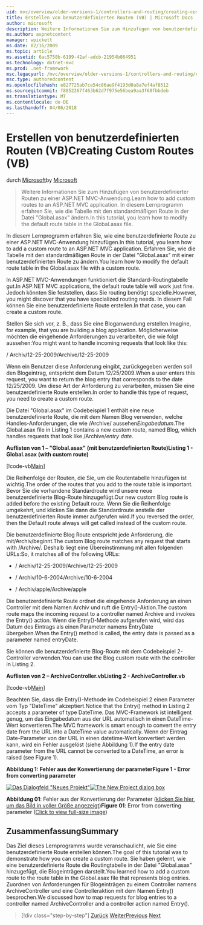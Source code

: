 ```yaml
---
uid: mvc/overview/older-versions-1/controllers-and-routing/creating-custom-routes-vb
title: Erstellen von benutzerdefinierten Routen (VB) | Microsoft Docs
author: microsoft
description: Weitere Informationen Sie zum Hinzufügen von benutzerdefinierter Routen zu einer ASP.NET MVC-Anwendung. In diesem Lernprogramm erfahren Sie, wie die Tabelle mit den standardmäßigen Route in der Datei "Global.asax" ändern.
ms.author: aspnetcontent
manager: wpickett
ms.date: 02/16/2009
ms.topic: article
ms.assetid: 6ac5758b-6199-42af-adcb-21954b864951
ms.technology: dotnet-mvc
ms.prod: .net-framework
msc.legacyurl: /mvc/overview/older-versions-1/controllers-and-routing/creating-custom-routes-vb
msc.type: authoredcontent
ms.openlocfilehash: e827725ab7ce54c86ae9f4193d0a8a7ef4af8512
ms.sourcegitcommit: f8852267f463b62d7f975e56bea9aa3f68fbbdeb
ms.translationtype: MT
ms.contentlocale: de-DE
ms.lasthandoff: 04/06/2018
---
```

<a name="creating-custom-routes-vb"></a><span data-ttu-id="45f2c-104">Erstellen von benutzerdefinierten Routen (VB)</span><span class="sxs-lookup"><span data-stu-id="45f2c-104">Creating Custom Routes (VB)</span></span>
====================
<span data-ttu-id="45f2c-105">durch [Microsoft](https://github.com/microsoft)</span><span class="sxs-lookup"><span data-stu-id="45f2c-105">by [Microsoft](https://github.com/microsoft)</span></span>

> <span data-ttu-id="45f2c-106">Weitere Informationen Sie zum Hinzufügen von benutzerdefinierter Routen zu einer ASP.NET MVC-Anwendung.</span><span class="sxs-lookup"><span data-stu-id="45f2c-106">Learn how to add custom routes to an ASP.NET MVC application.</span></span> <span data-ttu-id="45f2c-107">In diesem Lernprogramm erfahren Sie, wie die Tabelle mit den standardmäßigen Route in der Datei "Global.asax" ändern.</span><span class="sxs-lookup"><span data-stu-id="45f2c-107">In this tutorial, you learn how to modify the default route table in the Global.asax file.</span></span>


<span data-ttu-id="45f2c-108">In diesem Lernprogramm erfahren Sie, wie eine benutzerdefinierte Route zu einer ASP.NET MVC-Anwendung hinzufügen.</span><span class="sxs-lookup"><span data-stu-id="45f2c-108">In this tutorial, you learn how to add a custom route to an ASP.NET MVC application.</span></span> <span data-ttu-id="45f2c-109">Erfahren Sie, wie die Tabelle mit den standardmäßigen Route in der Datei "Global.asax" mit einer benutzerdefinierten Route zu ändern.</span><span class="sxs-lookup"><span data-stu-id="45f2c-109">You learn how to modify the default route table in the Global.asax file with a custom route.</span></span>

<span data-ttu-id="45f2c-110">In ASP.NET MVC-Anwendungen funktioniert die Standard-Routingtabelle gut.</span><span class="sxs-lookup"><span data-stu-id="45f2c-110">In ASP.NET MVC applications, the default route table will work just fine.</span></span> <span data-ttu-id="45f2c-111">Jedoch könnten Sie feststellen, dass Sie routing benötigt spezielle.</span><span class="sxs-lookup"><span data-stu-id="45f2c-111">However, you might discover that you have specialized routing needs.</span></span> <span data-ttu-id="45f2c-112">In diesem Fall können Sie eine benutzerdefinierte Route erstellen.</span><span class="sxs-lookup"><span data-stu-id="45f2c-112">In that case, you can create a custom route.</span></span>

<span data-ttu-id="45f2c-113">Stellen Sie sich vor, z. B., dass Sie eine Bloganwendung erstellen.</span><span class="sxs-lookup"><span data-stu-id="45f2c-113">Imagine, for example, that you are building a blog application.</span></span> <span data-ttu-id="45f2c-114">Möglicherweise möchten die eingehende Anforderungen zu verarbeiten, die wie folgt aussehen:</span><span class="sxs-lookup"><span data-stu-id="45f2c-114">You might want to handle incoming requests that look like this:</span></span>

<span data-ttu-id="45f2c-115">/ Archiv/12-25-2009</span><span class="sxs-lookup"><span data-stu-id="45f2c-115">/Archive/12-25-2009</span></span>

<span data-ttu-id="45f2c-116">Wenn ein Benutzer diese Anforderung eingibt, zurückgegeben werden soll den Blogeintrag, entspricht dem Datum 12/25/2009.</span><span class="sxs-lookup"><span data-stu-id="45f2c-116">When a user enters this request, you want to return the blog entry that corresponds to the date 12/25/2009.</span></span> <span data-ttu-id="45f2c-117">Um diese Art der Anforderung zu verarbeiten, müssen Sie eine benutzerdefinierte Route erstellen.</span><span class="sxs-lookup"><span data-stu-id="45f2c-117">In order to handle this type of request, you need to create a custom route.</span></span>

<span data-ttu-id="45f2c-118">Die Datei "Global.asax" im Codebeispiel 1 enthält eine neue benutzerdefinierte Route, die mit dem Namen Blog verwenden, welche Handles-Anforderungen, die wie /Archive/ aussehen*Eingabedatum*.</span><span class="sxs-lookup"><span data-stu-id="45f2c-118">The Global.asax file in Listing 1 contains a new custom route, named Blog, which handles requests that look like /Archive/*entry date*.</span></span>

<span data-ttu-id="45f2c-119">**Auflisten von 1 – "Global.asax" (mit benutzerdefinierten Route)**</span><span class="sxs-lookup"><span data-stu-id="45f2c-119">**Listing 1 - Global.asax (with custom route)**</span></span>

[!code-vb[Main](creating-custom-routes-vb/samples/sample1.vb)]

<span data-ttu-id="45f2c-120">Die Reihenfolge der Routen, die Sie, um die Routentabelle hinzufügen ist wichtig.</span><span class="sxs-lookup"><span data-stu-id="45f2c-120">The order of the routes that you add to the route table is important.</span></span> <span data-ttu-id="45f2c-121">Bevor Sie die vorhandene Standardroute wird unsere neue benutzerdefinierte Blog-Route hinzugefügt.</span><span class="sxs-lookup"><span data-stu-id="45f2c-121">Our new custom Blog route is added before the existing Default route.</span></span> <span data-ttu-id="45f2c-122">Wenn Sie die Reihenfolge umgekehrt, und klicken Sie dann die Standardroute anstelle der benutzerdefinierten Route immer aufgerufen wird.</span><span class="sxs-lookup"><span data-stu-id="45f2c-122">If you reversed the order, then the Default route always will get called instead of the custom route.</span></span>

<span data-ttu-id="45f2c-123">Die benutzerdefinierte Blog Route entspricht jede Anforderung, die mit/Archiv/beginnt.</span><span class="sxs-lookup"><span data-stu-id="45f2c-123">The custom Blog route matches any request that starts with /Archive/.</span></span> <span data-ttu-id="45f2c-124">Deshalb liegt eine Übereinstimmung mit allen folgenden URLs:</span><span class="sxs-lookup"><span data-stu-id="45f2c-124">So, it matches all of the following URLs:</span></span>

- <span data-ttu-id="45f2c-125">/ Archiv/12-25-2009</span><span class="sxs-lookup"><span data-stu-id="45f2c-125">/Archive/12-25-2009</span></span>

- <span data-ttu-id="45f2c-126">/ Archiv/10-6-2004</span><span class="sxs-lookup"><span data-stu-id="45f2c-126">/Archive/10-6-2004</span></span>

- <span data-ttu-id="45f2c-127">/ Archiv/apple</span><span class="sxs-lookup"><span data-stu-id="45f2c-127">/Archive/apple</span></span>

<span data-ttu-id="45f2c-128">Die benutzerdefinierte Route ordnet die eingehende Anforderung an einen Controller mit dem Namen Archiv und ruft die Entry()-Aktion.</span><span class="sxs-lookup"><span data-stu-id="45f2c-128">The custom route maps the incoming request to a controller named Archive and invokes the Entry() action.</span></span> <span data-ttu-id="45f2c-129">Wenn die Entry()-Methode aufgerufen wird, wird das Datum des Eintrags als einen Parameter namens EntryDate übergeben.</span><span class="sxs-lookup"><span data-stu-id="45f2c-129">When the Entry() method is called, the entry date is passed as a parameter named entryDate.</span></span>

<span data-ttu-id="45f2c-130">Sie können die benutzerdefinierte Blog-Route mit dem Codebeispiel 2-Controller verwenden.</span><span class="sxs-lookup"><span data-stu-id="45f2c-130">You can use the Blog custom route with the controller in Listing 2.</span></span>

<span data-ttu-id="45f2c-131">**Auflisten von 2 – ArchiveController.vb**</span><span class="sxs-lookup"><span data-stu-id="45f2c-131">**Listing 2 - ArchiveController.vb**</span></span>

[!code-vb[Main](creating-custom-routes-vb/samples/sample2.vb)]

<span data-ttu-id="45f2c-132">Beachten Sie, dass die Entry()-Methode im Codebeispiel 2 einen Parameter vom Typ "DateTime" akzeptiert.</span><span class="sxs-lookup"><span data-stu-id="45f2c-132">Notice that the Entry() method in Listing 2 accepts a parameter of type DateTime.</span></span> <span data-ttu-id="45f2c-133">Das MVC-Framework ist intelligent genug, um das Eingabedatum aus der URL automatisch in einen DateTime-Wert konvertieren.</span><span class="sxs-lookup"><span data-stu-id="45f2c-133">The MVC framework is smart enough to convert the entry date from the URL into a DateTime value automatically.</span></span> <span data-ttu-id="45f2c-134">Wenn der Eintrag Date-Parameter von der URL in einen datetime-Wert konvertiert werden kann, wird ein Fehler ausgelöst (siehe Abbildung 1).</span><span class="sxs-lookup"><span data-stu-id="45f2c-134">If the entry date parameter from the URL cannot be converted to a DateTime, an error is raised (see Figure 1).</span></span>

<span data-ttu-id="45f2c-135">**Abbildung 1: Fehler aus der Konvertierung der parameter**</span><span class="sxs-lookup"><span data-stu-id="45f2c-135">**Figure 1 - Error from converting parameter**</span></span>


<span data-ttu-id="45f2c-136">[![Das Dialogfeld "Neues Projekt"](creating-custom-routes-vb/_static/image1.jpg)](creating-custom-routes-vb/_static/image1.png)</span><span class="sxs-lookup"><span data-stu-id="45f2c-136">[![The New Project dialog box](creating-custom-routes-vb/_static/image1.jpg)](creating-custom-routes-vb/_static/image1.png)</span></span>

<span data-ttu-id="45f2c-137">**Abbildung 01**: Fehler aus der Konvertierung der Parameter ([klicken Sie hier, um das Bild in voller Größe angezeigt](creating-custom-routes-vb/_static/image2.png))</span><span class="sxs-lookup"><span data-stu-id="45f2c-137">**Figure 01**: Error from converting parameter ([Click to view full-size image](creating-custom-routes-vb/_static/image2.png))</span></span>


## <a name="summary"></a><span data-ttu-id="45f2c-138">Zusammenfassung</span><span class="sxs-lookup"><span data-stu-id="45f2c-138">Summary</span></span>

<span data-ttu-id="45f2c-139">Das Ziel dieses Lernprogramms wurde veranschaulicht, wie Sie eine benutzerdefinierte Route erstellen können.</span><span class="sxs-lookup"><span data-stu-id="45f2c-139">The goal of this tutorial was to demonstrate how you can create a custom route.</span></span> <span data-ttu-id="45f2c-140">Sie haben gelernt, wie eine benutzerdefinierte Route die Routingtabelle in der Datei "Global.asax" hinzugefügt, die Blogeinträgen darstellt.</span><span class="sxs-lookup"><span data-stu-id="45f2c-140">You learned how to add a custom route to the route table in the Global.asax file that represents blog entries.</span></span> <span data-ttu-id="45f2c-141">Zuordnen von Anforderungen für Blogeinträgen zu einem Controller namens ArchiveController und eine Controlleraktion mit dem Namen Entry() besprochen.</span><span class="sxs-lookup"><span data-stu-id="45f2c-141">We discussed how to map requests for blog entries to a controller named ArchiveController and a controller action named Entry().</span></span>

> [!div class="step-by-step"]
> <span data-ttu-id="45f2c-142">[Zurück](asp-net-mvc-controller-overview-vb.md)
> [Weiter](creating-a-route-constraint-vb.md)</span><span class="sxs-lookup"><span data-stu-id="45f2c-142">[Previous](asp-net-mvc-controller-overview-vb.md)
[Next](creating-a-route-constraint-vb.md)</span></span>
